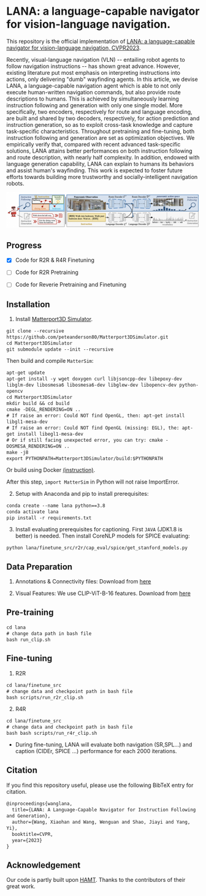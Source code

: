 # LANA: a language-capable navigator for vision-language navigation.
This repository is the official implementation of [LANA: a language-capable navigator for vision-language navigation, CVPR2023](https://arxiv.org/abs/2303.08409).

Recently, visual-language navigation (VLN) -- entailing robot agents to follow navigation instructions -- has shown great advance. However, existing literature put most emphasis on interpreting instructions into actions, only delivering "dumb" wayfinding agents. In this article, we devise LANA, a language-capable navigation agent which is able to not only execute human-written navigation commands, but also provide route descriptions to humans. This is achieved by simultaneously learning instruction following and generation with only one single model. More specifically, two encoders, respectively for route and language encoding, are built and shared by two decoders, respectively, for action prediction and instruction generation, so as to exploit cross-task knowledge and capture task-specific characteristics. Throughout pretraining and fine-tuning, both instruction following and generation are set as optimization objectives. We empirically verify that, compared with recent advanced task-specific solutions, LANA attains better performances on both instruction following and route description, with nearly half complexity. In addition, endowed with language generation capability, LANA can explain to humans its behaviors and assist human's wayfinding. This work is expected to foster future efforts towards building more trustworthy and socially-intelligent navigation robots.

![model_arch](figures/model_arch.png)


## Progress
- [x] Code for R2R & R4R Finetuning
- [ ] Code for R2R Pretraining
- [ ] Code for Reverie Pretraining and Finetuning


## Installation
1. Install [Matterport3D Simulator](https://github.com/peteanderson80/Matterport3DSimulator). 
```
git clone --recursive https://github.com/peteanderson80/Matterport3DSimulator.git
cd Matterport3DSimulator
git submodule update --init --recursive
```
Then build and compile `MatterSim`:
```
apt-get update
apt-get install -y wget doxygen curl libjsoncpp-dev libepoxy-dev libglm-dev libosmesa6 libosmesa6-dev libglew-dev libopencv-dev python-opencv
cd Matterport3DSimulator
mkdir build && cd build
cmake -DEGL_RENDERING=ON .. 
# If raise an error: Could NOT find OpenGL, then: apt-get install libgl1-mesa-dev
# If raise an error: Could NOT find OpenGL (missing: EGL), the: apt-get install libegl1-mesa-dev
# Or if still facing unexpected error, you can try: cmake -DOSMESA_RENDERING=ON ..
make -j8
export PYTHONPATH=Matterport3DSimulator/build:$PYTHONPATH
```
Or build using Docker [(instruction)](https://github.com/peteanderson80/Matterport3DSimulator#building-using-docker).

After this step, `import MatterSim` in Python will not raise ImportError.


2. Setup with Anaconda and pip to install prerequisites:
```
conda create --name lana python==3.8
conda activate lana
pip install -r requirements.txt
```

3. Install evaluating prerequisites for captioning. First `JAVA` (JDK1.8 is better) is needed. Then install CoreNLP models for SPICE evaluating:
```
python lana/finetune_src/r2r/cap_eval/spice/get_stanford_models.py
```

## Data Preparation
1. Annotations & Connectivity files: Download from [here](https://www.dropbox.com/sh/3a5j03u286px604/AABNp887W7_Fhgv13gUt4wzda?dl=0)

2. Visual Features: We use CLIP-ViT-B-16 features. Download from [here](https://drive.google.com/file/d/1XPrCPLVt6mC3Mja0p2fziGSHYMjE6Z9X/view)

## Pre-training
```
cd lana
# change data path in bash file
bash run_clip.sh
```

## Fine-tuning
1. R2R
```
cd lana/finetune_src
# change data and checkpoint path in bash file
bash scripts/run_r2r_clip.sh
```
2. R4R
```
cd lana/finetune_src
# change data and checkpoint path in bash file
bash bash scripts/run_r4r_clip.sh
```
* During fine-tuning, LANA will evaluate both navigation (SR,SPL...) and caption (CIDEr, SPICE ...) performance for each 2000 iterations.

## Citation
If you find this repository useful, please use the following BibTeX entry for citation.
```
@inproceedings{wanglana,
  title={LANA: A Language-Capable Navigator for Instruction Following and Generation},
  author={Wang, Xiaohan and Wang, Wenguan and Shao, Jiayi and Yang, Yi},
  booktitle=CVPR,
  year={2023}
}
```

## Acknowledgement
Our code is partly built upon [HAMT](https://github.com/cshizhe/VLN-HAMT). Thanks to the contributors of their great work.

